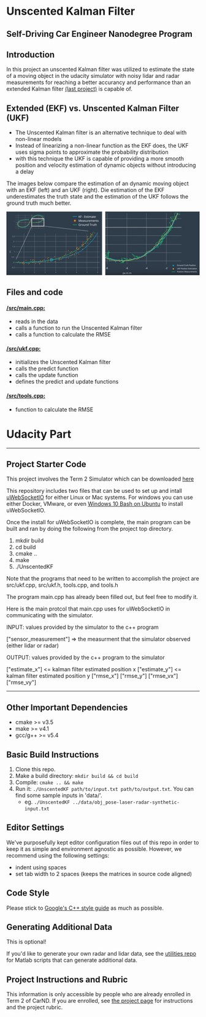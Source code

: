 # Unscented Kalman Filter 
Self-Driving Car Engineer Nanodegree Program
--

[//]: # (Image References)

[image1]: ./EKFvsUKF.png "Example EKF vs UKF"


## Introduction
In this project an unscented Kalman filter was utilized to estimate the state of a moving object in the udacity simulator with noisy lidar and radar measurements for reaching a better accurancy and performance than an extended Kalman filter [(last project)](https://github.com/JulePralle/SDC_Term2_Project1_ExtendedKalmanFilter) is capable of. 


## Extended (EKF) vs. Unscented Kalman Filter (UKF)
* The Unscented Kalman filter is an alternative technique to deal with non-linear models
* Instead of linearizing a non-linear function as the EKF does, the UKF uses sigma points to approximate the probability distribution
* with this technique the UKF is capable of providing a more smooth position and velocity estimation of dynamic objects without introducing a delay

The images below compare the estimation of an dynamic moving object with an EKF (left) and an UKF (right). Die estimation of the EKF underestimates the truth state and the estimation of the UKF follows the ground truth much better.

![alt text][image1]


## Files and code
#### [/src/main.cpp:](https://github.com/JulePralle/SDC_Term2_Project2_UnscentedKalmanFilter/blob/master/src/main.cpp)
* reads in the data
* calls a function to run the Unscented Kalman filter
* calls a function to calculate the RMSE
 
#### [/src/ukf.cpp:](https://github.com/JulePralle/SDC_Term2_Project2_UnscentedKalmanFilter/blob/master/src/ukf.cpp)
* initializes the Unscented Kalman filter
* calls the predict function
* calls the update function
* defines the predict and update functions

#### [/src/tools.cpp:](https://github.com/JulePralle/SDC_Term2_Project2_UnscentedKalmanFilter/blob/master/src/tools.cpp)
* function to calculate the RMSE 


# Udacity Part
---
## Project Starter Code

This project involves the Term 2 Simulator which can be downloaded [here](https://github.com/udacity/self-driving-car-sim/releases)

This repository includes two files that can be used to set up and intall [uWebSocketIO](https://github.com/uWebSockets/uWebSockets) for either Linux or Mac systems. For windows you can use either Docker, VMware, or even [Windows 10 Bash on Ubuntu](https://www.howtogeek.com/249966/how-to-install-and-use-the-linux-bash-shell-on-windows-10/) to install uWebSocketIO. 

Once the install for uWebSocketIO is complete, the main program can be built and ran by doing the following from the project top directory.

1. mkdir build
2. cd build
3. cmake ..
4. make
5. ./UnscentedKF

Note that the programs that need to be written to accomplish the project are src/ukf.cpp, src/ukf.h, tools.cpp, and tools.h

The program main.cpp has already been filled out, but feel free to modify it.

Here is the main protcol that main.cpp uses for uWebSocketIO in communicating with the simulator.


INPUT: values provided by the simulator to the c++ program

["sensor_measurement"] => the measurment that the simulator observed (either lidar or radar)


OUTPUT: values provided by the c++ program to the simulator

["estimate_x"] <= kalman filter estimated position x
["estimate_y"] <= kalman filter estimated position y
["rmse_x"]
["rmse_y"]
["rmse_vx"]
["rmse_vy"]

---

## Other Important Dependencies

* cmake >= v3.5
* make >= v4.1
* gcc/g++ >= v5.4

## Basic Build Instructions

1. Clone this repo.
2. Make a build directory: `mkdir build && cd build`
3. Compile: `cmake .. && make`
4. Run it: `./UnscentedKF path/to/input.txt path/to/output.txt`. You can find
   some sample inputs in 'data/'.
    - eg. `./UnscentedKF ../data/obj_pose-laser-radar-synthetic-input.txt`

## Editor Settings

We've purposefully kept editor configuration files out of this repo in order to
keep it as simple and environment agnostic as possible. However, we recommend
using the following settings:

* indent using spaces
* set tab width to 2 spaces (keeps the matrices in source code aligned)

## Code Style

Please stick to [Google's C++ style guide](https://google.github.io/styleguide/cppguide.html) as much as possible.

## Generating Additional Data

This is optional!

If you'd like to generate your own radar and lidar data, see the
[utilities repo](https://github.com/udacity/CarND-Mercedes-SF-Utilities) for
Matlab scripts that can generate additional data.

## Project Instructions and Rubric

This information is only accessible by people who are already enrolled in Term 2
of CarND. If you are enrolled, see [the project page](https://classroom.udacity.com/nanodegrees/nd013/parts/40f38239-66b6-46ec-ae68-03afd8a601c8/modules/0949fca6-b379-42af-a919-ee50aa304e6a/lessons/c3eb3583-17b2-4d83-abf7-d852ae1b9fff/concepts/f437b8b0-f2d8-43b0-9662-72ac4e4029c1)
for instructions and the project rubric.
